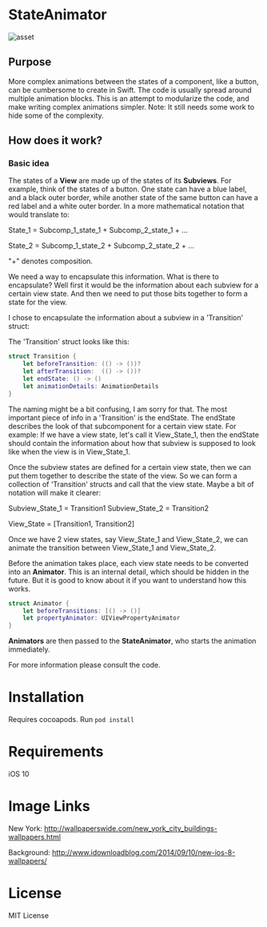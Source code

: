# StateAnimator

![asset](https://user-images.githubusercontent.com/17644241/29022279-e8406798-7b68-11e7-8511-5f38ef99b2a7.gif)

## Purpose
More complex animations between the states of a component, like a button, can be cumbersome to create in Swift. The code is usually spread around multiple animation blocks. This is an attempt to modularize the code, and make writing complex animations simpler. Note: It still needs some work to hide some of the complexity. 

## How does it work? 

### Basic idea

The states of a __View__ are made up of the states of its __Subviews__. For example, think of the states of a button. One state can have a blue label, and a black outer border, while another state of the same button can have a red label and a white outer border. In a more mathematical notation that would translate to:

State_1 = Subcomp_1_state_1 + Subcomp_2_state_1 + ...

State_2 = Subcomp_1_state_2 + Subcomp_2_state_2 + ...

"+" denotes composition.

We need a way to encapsulate this information. What is there to encapsulate? Well first it would be the information about each subview for a certain view state. And then we need to put those bits together to form a state for the view. 

I chose to encapsulate the information about a subview in a 'Transition' struct:

The 'Transition' struct looks like this:

```swift
struct Transition {
    let beforeTransition: (() -> ())?
    let afterTransition:  (() -> ())?
    let endState: () -> ()
    let animationDetails: AnimationDetails
}
```

The naming might be a bit confusing, I am sorry for that. The most important piece of info in a 'Transition' is the endState. The endState describes the look of that subcomponent for a certain view state. For example: If we have a view state, let's call it View_State_1, then the endState should contain the information about how that subview is supposed to look like when the view is in View_State_1. 

Once the subview states are defined for a certain view state, then we can put them together to describe the state of the view. So we can form a collection of 'Transition' structs and call that the view state. Maybe a bit of notation will make it clearer: 

Subview_State_1 = Transition1
Subview_State_2 = Transition2

View_State = [Transition1, Transition2]

Once we have 2 view states, say View_State_1 and View_State_2, we can animate the transition between View_State_1 and View_State_2. 

Before the animation takes place, each view state needs to be converted into an __Animator__. This is an internal detail, which should be hidden in the future. But it is good to know about it if you want to understand how this works.

```swift
struct Animator {
    let beforeTransitions: [() -> ()]
    let propertyAnimator: UIViewPropertyAnimator
}
```

__Animators__ are then passed to the __StateAnimator__, who starts the animation immediately.

For more information please consult the code.

# Installation

Requires cocoapods. Run ```pod install```

# Requirements

iOS 10

# Image Links

New York: http://wallpaperswide.com/new_york_city_buildings-wallpapers.html

Background: http://www.idownloadblog.com/2014/09/10/new-ios-8-wallpapers/

# License

MIT License
